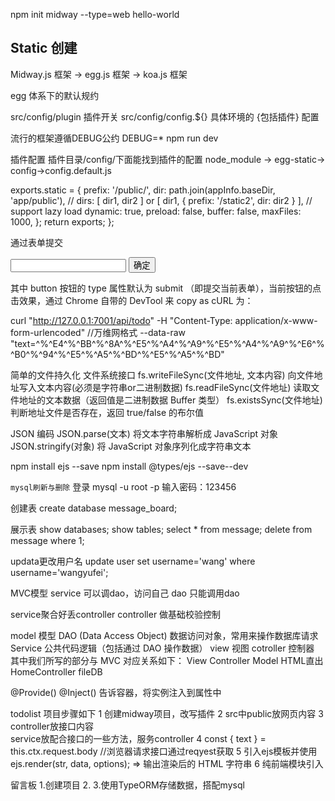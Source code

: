 <!--
 * @Author: 1151309124 115130924@qq.com
 * @Date: 2022-01-15 21:53:22
 * @LastEditors: 1151309124 1151309124@qq.com
 * @LastEditTime: 2023-03-04 00:42:41
 * @FilePath: \leetcodee:\vs CODE\midway\README.md
 * @Description: 这是默认设置,请设置`customMade`, 打开koroFileHeader查看配置 进行设置: https://github.com/OBKoro1/koro1FileHeader/wiki/%E9%85%8D%E7%BD%AE
-->
npm init midway --type=web hello-world


## Static 创建
Midway.js 框架 -> egg.js 框架 -> koa.js 框架

egg 体系下的默认规约

src/config/plugin 插件开关
src/config/config.${} 具体环境的 {包括插件} 配置 



流行的框架遵循DEBUG公约
DEBUG=* npm run dev 

插件配置
插件目录/config/下面能找到插件的配置
node_module -> egg-static-> config->config.default.js

  exports.static = {
    prefix: '/public/',
    dir: path.join(appInfo.baseDir, 'app/public'),
    // dirs: [ dir1, dir2 ] or [ dir1, { prefix: '/static2', dir: dir2 } ],
    // support lazy load
    dynamic: true,
    preload: false,
    buffer: false,
    maxFiles: 1000,
  };
  return exports;
};

通过表单提交
<form action="/api/todo" method="POST">
  <input name="text" /> <button>确定</button>
</form>

其中 button 按钮的 type 属性默认为 submit （即提交当前表单），当前按钮的点击效果，通过 Chrome 自带的 DevTool 来 copy as cURL 为：

curl "http://127.0.0.1:7001/api/todo" 
  -H "Content-Type: application/x-www-form-urlencoded"   //万维网格式 
  --data-raw "text=^%^E4^%^BB^%^8A^%^E5^%^A4^%^A9^%^E5^%^A4^%^A9^%^E6^%^B0^%^94^%^E5^%^A5^%^BD^%^E5^%^A5^%^BD" 



简单的文件持久化
文件系统接口
fs.writeFileSync(文件地址, 文本内容) 向文件地址写入文本内容(必须是字符串or二进制数据)
fs.readFileSync(文件地址) 读取文件地址的文本数据（返回值是二进制数据 Buffer 类型）
fs.existsSync(文件地址) 判断地址文件是否存在，返回 true/false 的布尔值


JSON 编码
JSON.parse(文本) 将文本字符串解析成 JavaScript 对象
JSON.stringify(对象) 将 JavaScript 对象序列化成字符串文本


npm install ejs --save
npm install @types/ejs --save--dev

`mysql刷新与删除`
登录
mysql -u root -p
输入密码：123456
 
创建表
create database message_board;

展示表
show databases;
show tables;
select * from message;
delete from message where 1;

updata更改用户名
 update user set username='wang' where username='wangyufei';


MVC模型
service 可以调dao，访问自己
dao 只能调用dao

service聚合好丢controller
controller 做基础校验控制

model 模型
  DAO (Data Access Object) 数据访问对象，常用来操作数据库请求
  Service 公共代码逻辑（包括通过 DAO 操作数据）
view 视图
cotroller 控制器
其中我们所写的部分与 MVC 对应关系如下：
View	    Controller	    Model
HTML直出	HomeController	fileDB

@Provide()
@Inject()
告诉容器，将实例注入到属性中  


todolist
项目步骤如下
 1 创建midway项目，改写插件
 2 src中public放网页内容
 3 controller放接口内容    
  service放配合接口的一些方法，服务controller
 4  const { text } = this.ctx.request.body //浏览器请求接口通过reqyest获取
 5 引入ejs模板并使用
  ejs.render(str, data, options);
 => 输出渲染后的 HTML 字符串
 6 纯前端模块引入


 留言板
1.创建项目
2. 
3.使用TypeORM存储数据，搭配mysql
